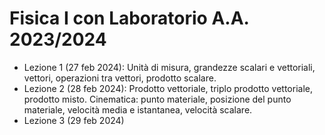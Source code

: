 # Fisica I con Laboratorio A.A. 2023/2024
- Lezione 1 (27 feb 2024): Unità di misura, grandezze scalari e vettoriali, vettori, operazioni tra vettori, prodotto scalare.
- Lezione 2 (28 feb 2024): Prodotto vettoriale, triplo prodotto vettoriale, prodotto misto. Cinematica: punto materiale, posizione del punto materiale, velocità media e istantanea, velocità scalare.
- Lezione 3 (29 feb 2024)
